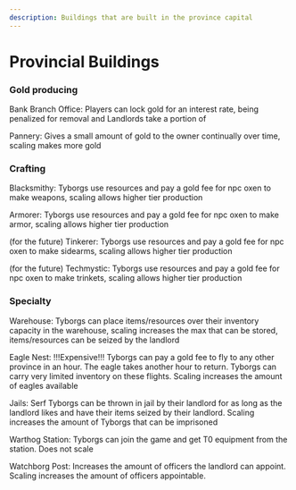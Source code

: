 ```yaml
---
description: Buildings that are built in the province capital
---
```


# Provincial Buildings

### Gold producing

Bank Branch Office: Players can lock gold for an interest rate, being penalized for removal and Landlords take a portion of&#x20;

Pannery: Gives a small amount of gold to the owner continually over time, scaling makes more gold

### Crafting&#x20;

Blacksmithy: Tyborgs use resources and pay a gold fee for npc oxen to make weapons, scaling allows higher tier production

Armorer: Tyborgs use resources and pay a gold fee for npc oxen to make armor, scaling allows higher tier production

(for the future) Tinkerer: Tyborgs use resources and pay a gold fee for npc oxen to make sidearms, scaling allows higher tier production

(for the future) Techmystic: Tyborgs use resources and pay a gold fee for npc oxen to make trinkets, scaling allows higher tier production

### Specialty&#x20;

Warehouse: Tyborgs can place items/resources over their inventory capacity in the warehouse, scaling increases the max that can be stored, items/resources can be seized by the landlord

Eagle Nest: !!!Expensive!!! Tyborgs can pay a gold fee to fly to any other province in an hour. The eagle takes another hour to return. Tyborgs can carry very limited inventory on these flights. Scaling increases the amount of eagles available

Jails: Serf Tyborgs can be thrown in jail by their landlord for as long as the landlord likes and have their items seized by their landlord. Scaling increases the amount of Tyborgs that can be imprisoned

Warthog Station: Tyborgs can join the game and get T0 equipment from the station. Does not scale

Watchborg Post: Increases the amount of officers the landlord can appoint. Scaling increases the amount of officers appointable.
